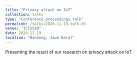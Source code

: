 ```yaml
---
title: "Privacy attack on IoT"
collection: talks
type: "Conference proceedings talk"
permalink: /talks/2020-11-19-talk-03
venue: "ICISS20"
date: 2020-11-19
location: "Bandung, Jawa Barat"
---
```


Presenting the result of our research on privacy attack on IoT
